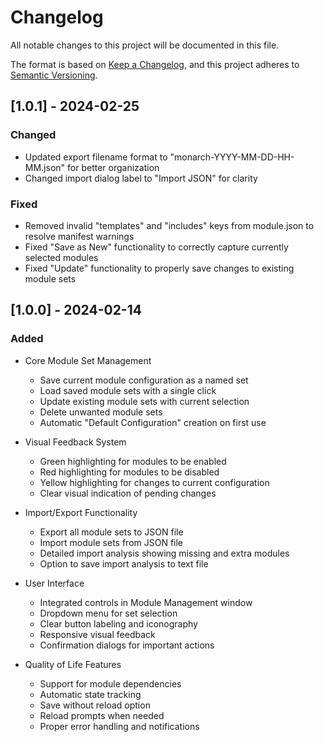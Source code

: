 # Changelog

All notable changes to this project will be documented in this file.

The format is based on [Keep a Changelog](https://keepachangelog.com/en/1.0.0/),
and this project adheres to [Semantic Versioning](https://semver.org/spec/v2.0.0.html).

## [1.0.1] - 2024-02-25

### Changed
- Updated export filename format to "monarch-YYYY-MM-DD-HH-MM.json" for better organization
- Changed import dialog label to "Import JSON" for clarity

### Fixed
- Removed invalid "templates" and "includes" keys from module.json to resolve manifest warnings
- Fixed "Save as New" functionality to correctly capture currently selected modules
- Fixed "Update" functionality to properly save changes to existing module sets

## [1.0.0] - 2024-02-14

### Added
- Core Module Set Management
  - Save current module configuration as a named set
  - Load saved module sets with a single click
  - Update existing module sets with current selection
  - Delete unwanted module sets
  - Automatic "Default Configuration" creation on first use

- Visual Feedback System
  - Green highlighting for modules to be enabled
  - Red highlighting for modules to be disabled
  - Yellow highlighting for changes to current configuration
  - Clear visual indication of pending changes

- Import/Export Functionality
  - Export all module sets to JSON file
  - Import module sets from JSON file
  - Detailed import analysis showing missing and extra modules
  - Option to save import analysis to text file

- User Interface
  - Integrated controls in Module Management window
  - Dropdown menu for set selection
  - Clear button labeling and iconography
  - Responsive visual feedback
  - Confirmation dialogs for important actions

- Quality of Life Features
  - Support for module dependencies
  - Automatic state tracking
  - Save without reload option
  - Reload prompts when needed
  - Proper error handling and notifications 